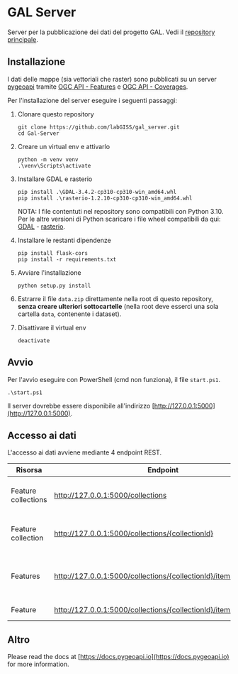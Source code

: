 # GAL Server
Server per la pubblicazione dei dati del progetto GAL. Vedi il [repository principale](https://github.com/labGISS/GAL).

## Installazione
I dati delle mappe (sia vettoriali che raster) sono pubblicati su un server [pygeoapi](https://pygeoapi.io/) tramite [OGC API - Features](https://ogcapi.ogc.org/features/) 
e [OGC API - Coverages](https://ogcapi.ogc.org/coverages/).

Per l'installazione del server eseguire i seguenti passaggi:

1. Clonare questo repository
   
    ``` 
    git clone https://github.com/labGISS/gal_server.git
    cd Gal-Server
    ```

2. Creare un virtual env e attivarlo

    ```
    python -m venv venv
    .\venv\Scripts\activate
    ```

3. Installare GDAL e rasterio

    ```
    pip install .\GDAL-3.4.2-cp310-cp310-win_amd64.whl
    pip install .\rasterio-1.2.10-cp310-cp310-win_amd64.whl
    ```

    NOTA: I file contentuti nel repository sono compatibili con Python 3.10. Per le altre versioni di Python scaricare i file wheel compatibili da qui: [GDAL](https://www.lfd.uci.edu/~gohlke/pythonlibs/#gdal) - [rasterio](https://www.lfd.uci.edu/~gohlke/pythonlibs/#rasterio).

4. Installare le restanti dipendenze

    ```
    pip install flask-cors 
    pip install -r requirements.txt
    ```

5. Avviare l'installazione
   
   ```
   python setup.py install
   ```

6. Estrarre il file `data.zip` direttamente nella root di questo repository, **senza creare ulteriori sottocartelle** (nella root deve esserci una sola cartella `data`, contenente i dataset).
   
7. Disattivare il virtual env

    ```
    deactivate
    ```

## Avvio
Per l'avvio eseguire con PowerShell (cmd non funziona), il file `start.ps1`.

```
.\start.ps1
```

Il server dovrebbe essere disponibile all'indirizzo [http://127.0.0.1:5000](http://127.0.0.1:5000).

## Accesso ai dati
L'accesso ai dati avviene mediante 4 endpoint REST.

| Risorsa             | Endpoint                                                           | Descrizione                                     |
|---------------------|--------------------------------------------------------------------|-------------------------------------------------|
| Feature collections | http://127.0.0.1:5000/collections                                  | Elenco dei dataset pubblicati dal server        |
| Feature collection  | http://127.0.0.1:5000/collections/{collectionId}                   | Metadati relativi a una collection              |
| Features            | http://127.0.0.1:5000/collections/{collectionId}/items             | Elenco delle features presenti nella collection |
| Feature             | http://127.0.0.1:5000/collections/{collectionId}/items/{featureId} | Proprietà di una feature                        |


## Altro
Please read the docs at [https://docs.pygeoapi.io](https://docs.pygeoapi.io) for more information.
